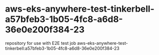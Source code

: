 # aws-eks-anywhere-test-tinkerbell-a57bfeb3-1b05-4fc8-a6d8-36e0e200f384-23
repository for use with E2E test job aws-eks-anywhere-test-tinkerbell:a57bfeb3-1b05-4fc8-a6d8-36e0e200f384-23
